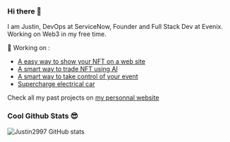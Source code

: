 ### Hi there 👋

I am Justin, 
DevOps at ServiceNow, Founder and Full Stack Dev at Evenix. Working on Web3 in my free time.

🔭  Working on :
- [A easy way to show your NFT on a web site](https://collections.justinbrulotte.com/)
- [A smart way to trade NFT using AI](https://quantnft.io/)
- [A smart way to take control of your event](https://evenix.ca/)
- [Supercharge electrical car](https://devpost.com/software/projet-kayak)

Check all my past projects on [my personnal website](https://www.justinbrulotte.com/)

### Cool Github Stats 😎 

![Justin2997 GitHub stats](https://github-readme-stats.vercel.app/api?username=Justin2997&count_private=true&show_icons=true&theme=dark)
